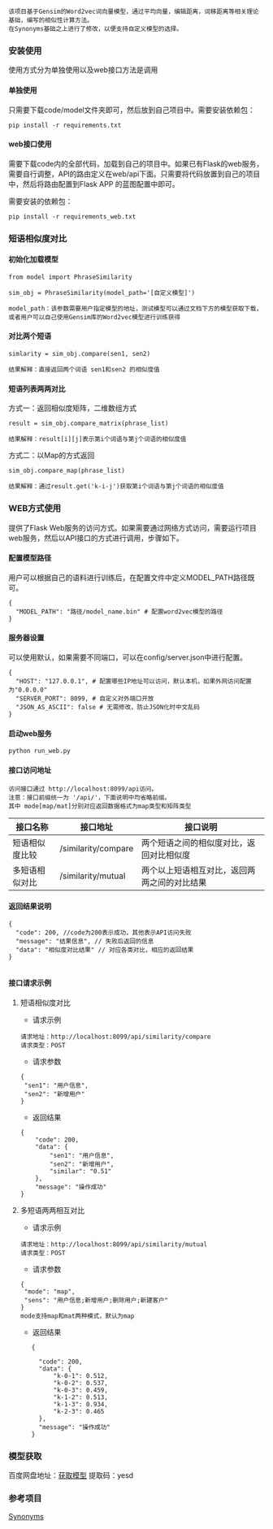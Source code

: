 ```
该项目基于Gensim的Word2vec词向量模型，通过平均向量，编辑距离，词移距离等相关理论基础，编写的相似性计算方法。
在Synonyms基础之上进行了修改，以便支持自定义模型的选择。
```

### 安装使用

使用方式分为单独使用以及web接口方法是调用

#### 单独使用

只需要下载code/model文件夹即可，然后放到自己项目中。需要安装依赖包：

```
pip install -r requirements.txt
```

#### web接口使用

需要下载code内的全部代码，加载到自己的项目中。如果已有Flask的web服务，需要自行调整，API的路由定义在web/api下面。只需要将代码放置到自己的项目中，然后将路由配置到Flask APP 的蓝图配置中即可。

需要安装的依赖包：

```
pip install -r requirements_web.txt
```



### 短语相似度对比



#### 初始化加载模型

```
from model import PhraseSimilarity

sim_obj = PhraseSimilarity(model_path='[自定义模型]')

model_path：该参数需要用户指定模型的地址，测试模型可以通过文档下方的模型获取下载，
或者用户可以自己使用Gensim库的Word2vec模型进行训练获得
```



#### 对比两个短语

```
simlarity = sim_obj.compare(sen1, sen2)

结果解释：直接返回两个词语 sen1和sen2 的相似度值
```



#### 短语列表两两对比

方式一：返回相似度矩阵，二维数组方式

```
result = sim_obj.compare_matrix(phrase_list)

结果解释：result[i][j]表示第i个词语与第j个词语的相似度值
```
方式二：以Map的方式返回

```
sim_obj.compare_map(phrase_list)

结果解释：通过result.get('k-i-j')获取第i个词语与第j个词语的相似度值
```



### WEB方式使用

提供了Flask Web服务的访问方式。如果需要通过网络方式访问，需要运行项目web服务，然后以API接口的方式进行调用，步骤如下。



#### 配置模型路径

用户可以根据自己的语料进行训练后，在配置文件中定义MODEL_PATH路径既可。

```
{
  "MODEL_PATH": "路径/model_name.bin" # 配置word2vec模型的路径
}
```



#### 服务器设置

可以使用默认，如果需要不同端口，可以在config/server.json中进行配置。

```
{
  "HOST": "127.0.0.1", # 配置哪些IP地址可以访问，默认本机，如果外网访问配置为"0.0.0.0"
  "SERVER_PORT": 8099, # 自定义对外端口开放
  "JSON_AS_ASCII": false # 无需修改，防止JSON化时中文乱码
}
```



#### 启动web服务

```
python run_web.py
```



#### 接口访问地址

```
访问接口通过 http://localhost:8099/api访问。
注意：接口前缀统一为 '/api/'，下面说明中均省略前缀。
其中 mode[map/mat]分别对应返回数据格式为map类型和矩阵类型
```

| 接口名称       | 接口地址           | 接口说明 |
| -------------- | ------------------ | -------- |
| 短语相似度比较 | /similarity/compare | 两个短语之间的相似度对比，返回对比相似度 |
| 多短语相似对比 | /similarity/mutual | 两个以上短语相互对比，返回两两之间的对比结果 |



#### 返回结果说明

```
{
  "code": 200, //code为200表示成功，其他表示API访问失败
  "message": "结果信息", // 失败后返回的信息
  "data": "相似度对比结果" // 对应各类对比，相应的返回结果
}
  
```



#### 接口请求示例

1. 短语相似度对比

   - 请求示例

   ```
   请求地址：http://localhost:8099/api/similarity/compare
   请求类型：POST
   ```

   - 请求参数

   ```
   {
   	"sen1": "用户信息",
   	"sen2": "新增用户"
   }
   ```

   - 返回结果

   ```
   {
       "code": 200,
       "data": {
           "sen1": "用户信息",
           "sen2": "新增用户",
           "similar": "0.51"
       },
       "message": "操作成功"
   }
   ```

1. 多短语两两相互对比

   - 请求示例

   ```
   请求地址：http://localhost:8099/api/similarity/mutual
   请求类型：POST
   ```

   - 请求参数

   ```
   {
   	"mode": "map",
   	"sens": "用户信息;新增用户;删除用户;新建客户"
   }
   mode支持map和mat两种模式，默认为map   
   ```
   
   - 返回结果
   
   ```
      {
   
      	"code": 200,
      	"data": {
      		"k-0-1": 0.512,
      		"k-0-2": 0.537,
      		"k-0-3": 0.459,
      		"k-1-2": 0.513,
      		"k-1-3": 0.934,
      		"k-2-3": 0.465
      	},
      	"message": "操作成功"
      }
   ```





### 模型获取

百度网盘地址：[获取模型](https://pan.baidu.com/s/1KG7au8gwJG1hNgGOXgpOCA) 
提取码：yesd


### 参考项目

[Synonyms](https://github.com/huyingxi/Synonyms)
